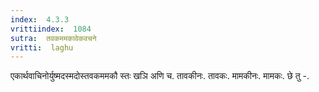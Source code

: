 ```yaml
---
index:  4.3.3
vrittiindex:  1084
sutra:  तवकममकावेकवचने
vritti:  laghu 
---
```


एकार्थवाचिनोर्युष्मदस्मदोस्तवकममकौ स्तः खञि अणि च. तावकीनः. तावकः. मामकीनः. मामकः. छे तु -.

